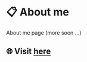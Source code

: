 #  :clipboard: About me
About me page (more soon ...)

## :globe_with_meridians: Visit [here](https://starshums.github.io/)